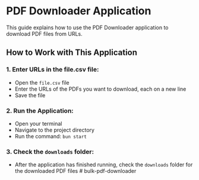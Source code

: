 # PDF Downloader Application

This guide explains how to use the PDF Downloader application to download PDF files from URLs.

## How to Work with This Application

### 1. Enter URLs in the file.csv file:

- Open the `file.csv` file
- Enter the URLs of the PDFs you want to download, each on a new line
- Save the file

### 2. Run the Application:

- Open your terminal
- Navigate to the project directory
- Run the command: `bun start`

### 3. Check the `downloads` folder:

- After the application has finished running, check the `downloads` folder for the downloaded PDF files
#   b u l k - p d f - d o w n l o a d e r  
 